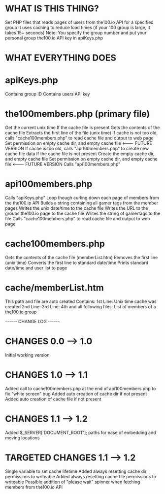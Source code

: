 # WHAT IS THIS THING? #
Set PHP files that reads pages of users from the100.io API for a specified group
It uses caching to reduce load times (if your 100 group is large, it takes 15+ seconds)
Note: You specify the group number and put your personal group the100.io API key in apiKeys.php


# WHAT EVERYTHING DOES #

# apiKeys.php #
Contains group ID
Contains users API key

# the100members.php (primary file) #
Get the current unix time
If the cache file is present
	Gets the contents of the cache file
	Extracts the first line of the file (unix time)
	If cache is not too old, calls "cache100members.php" to read cache file and output to web page
	Set permission on empty cache dir, and empty cache file		<--- FUTURE VERSION
	If cache is too old, calls "api100members.php" to create new cache file data
If the cache file is not present
	Create the empty cache dir, and empty cache file
	Set permission on empty cache dir, and empty cache file		<--- FUTURE VERSION
	Calls "api100members.php"

# api100members.php #
Calls "apiKeys.php"
Loop though curling down each page of members from the the100.ip API
Builds a string containing all gamer tags from the member pages
Writes the unix date/time to the cache file
Writes the URL to the groups the100.io page to the cache file
Writes the string of gamertags to the file
Calls "cache100members.php" to read cache file and output to web page

# cache100members.php #
Gets the contents of the cache file (memberList.htm)
Removes the first line (unix time)
Converts the first line to standard date/time
Prints standard date/time and user list to page

# cache/memberList.htm #
This path and file are auto created
Contains:
	1st Line: Unix time cache was created
	2nd Line: 
	3rd Line:
	4th and all following files: List of members of a the100.io group


------ CHANGE LOG ------

# CHANGES 0.0 --> 1.0 #
Initial working version

# CHANGES 1.0 --> 1.1 #
Added call to cache100members.php at the end of api100members.php to fix "white screen" bug
Added auto creation of cache dir if not present
Added auto creation of cache file if not present

# CHANGES 1.1 --> 1.2 #
Added $_SERVER['DOCUMENT_ROOT']; paths for ease of embedding and moving locations

# TARGETED CHANGES 1.1 --> 1.2 #
Single variable to set cache lifetime
Added always resetting cache dir permissions to writeable
Added always resetting cache file permissions to writeable
Possible addition of "please wait" spinner when fetching members from the100.io API
